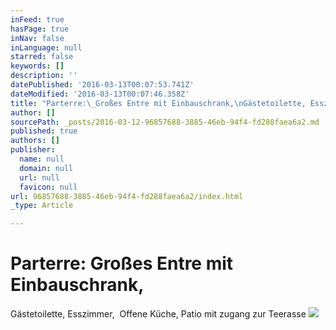 ```yaml
---
inFeed: true
hasPage: true
inNav: false
inLanguage: null
starred: false
keywords: []
description: ''
datePublished: '2016-03-13T00:07:53.741Z'
dateModified: '2016-03-13T00:07:46.358Z'
title: "Parterre:\_Großes Entre mit Einbauschrank,\nGästetoilette, Esszimmer, \LOffene Küche, Patio mit zugang zur\nTeerasse"
author: []
sourcePath: _posts/2016-03-12-96857688-3885-46eb-94f4-fd288faea6a2.md
published: true
authors: []
publisher:
  name: null
  domain: null
  url: null
  favicon: null
url: 96857688-3885-46eb-94f4-fd288faea6a2/index.html
_type: Article

---
```

# Parterre: Großes Entre mit Einbauschrank,
Gästetoilette, Esszimmer,  Offene Küche, Patio mit zugang zur
Teerasse
![](https://the-grid-user-content.s3-us-west-2.amazonaws.com/5ee2ed49-bd1a-481c-8f05-279c08e9414d.jpg)